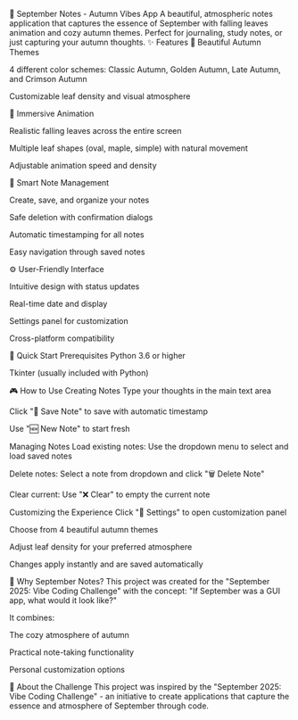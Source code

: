 🍂 September Notes - Autumn Vibes App
A beautiful, atmospheric notes application that captures the essence of September with falling leaves animation and cozy autumn themes. Perfect for journaling, study notes, or just capturing your autumn thoughts.
✨ Features
🎨 Beautiful Autumn Themes

4 different color schemes: Classic Autumn, Golden Autumn, Late Autumn, and Crimson Autumn

Customizable leaf density and visual atmosphere

🍃 Immersive Animation

Realistic falling leaves across the entire screen

Multiple leaf shapes (oval, maple, simple) with natural movement

Adjustable animation speed and density

📝 Smart Note Management

Create, save, and organize your notes

Safe deletion with confirmation dialogs

Automatic timestamping for all notes

Easy navigation through saved notes

⚙️ User-Friendly Interface

Intuitive design with status updates

Real-time date and display

Settings panel for customization

Cross-platform compatibility

🚀 Quick Start
Prerequisites
Python 3.6 or higher

Tkinter (usually included with Python)

🎮 How to Use
Creating Notes
Type your thoughts in the main text area

Click "💾 Save Note" to save with automatic timestamp

Use "🆕 New Note" to start fresh

Managing Notes
Load existing notes: Use the dropdown menu to select and load saved notes

Delete notes: Select a note from dropdown and click "🗑️ Delete Note"

Clear current: Use "❌ Clear" to empty the current note

Customizing the Experience
Click "🎨 Settings" to open customization panel

Choose from 4 beautiful autumn themes

Adjust leaf density for your preferred atmosphere

Changes apply instantly and are saved automatically

🌟 Why September Notes?
This project was created for the "September 2025: Vibe Coding Challenge" with the concept: "If September was a GUI app, what would it look like?"

It combines:

The cozy atmosphere of autumn

Practical note-taking functionality

Personal customization options

🍁 About the Challenge
This project was inspired by the "September 2025: Vibe Coding Challenge" - an initiative to create applications that capture the essence and atmosphere of September through code.
